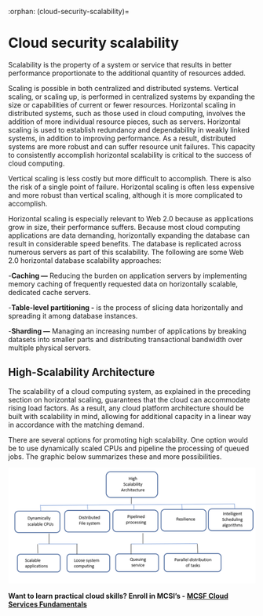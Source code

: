 :orphan:
(cloud-security-scalability)=
# Cloud security scalability
 
Scalability is the property of a system or service that results in better performance proportionate to the additional quantity of resources added.

Scaling is possible in both centralized and distributed systems. Vertical scaling, or scaling up, is performed in centralized systems by expanding the size or capabilities of current or fewer resources. Horizontal scaling in distributed systems, such as those used in cloud computing, involves the addition of more individual resource pieces, such as servers. Horizontal scaling is used to establish redundancy and dependability in weakly linked systems, in addition to improving performance. As a result, distributed systems are more robust and can suffer resource unit failures. This capacity to consistently accomplish horizontal scalability is critical to the success of cloud computing.

Vertical scaling is less costly but more difficult to accomplish. There is also the risk of a single point of failure. Horizontal scaling is often less expensive and more robust than vertical scaling, although it is more complicated to accomplish.

Horizontal scaling is especially relevant to Web 2.0 because as applications grow in size, their performance suffers. Because most cloud computing applications are data demanding, horizontally expanding the database can result in considerable speed benefits. The database is replicated across numerous servers as part of this scalability. The following are some Web 2.0 horizontal database scalability approaches:

-**Caching —** Reducing the burden on application servers by implementing memory caching of frequently requested data on horizontally scalable, dedicated cache servers.
  
-**Table-level partitioning -**  is the process of slicing data horizontally and spreading it among database instances.
  
-**Sharding —** Managing an increasing number of applications by breaking datasets into smaller parts and distributing transactional bandwidth over multiple physical servers.

## High-Scalability Architecture

The scalability of a cloud computing system, as explained in the preceding section on horizontal scaling, guarantees that the cloud can accommodate rising load factors. As a result, any cloud platform architecture should be built with scalability in mind, allowing for additional capacity in a linear way in accordance with the matching demand.

There are several options for promoting high scalability. One option would be to use dynamically scaled CPUs and pipeline the processing of queued jobs. The graphic below summarizes these and more possibilities.

![high-scalability architecture](images/2022-07-08-09-45-23.png)

**Want to learn practical cloud skills? Enroll in MCSI’s - [MCSF Cloud Services Fundamentals](https://www.mosse-institute.com/certifications/mcsf-cloud-services-fundamentals.html)**